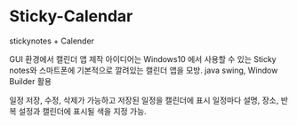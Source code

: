 # Sticky-Calendar
stickynotes + Calender

GUI 환경에서 캘린더 앱 제작
아이디어는 Windows10 에서 사용할 수 있는 Sticky notes와 스마트폰에 기본적으로 깔려있는 캘린더 앱을 모방.
java swing, Window Builder 활용

일정 저장, 수정, 삭제가 가능하고 저장된 일정을 캘린더에 표시
일정마다 설명, 장소, 반복 설정과 캘린더에 표시될 색을 지정 가능.
